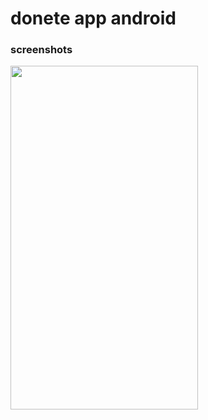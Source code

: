 # donete app android 
### screenshots
<img src="https://user-images.githubusercontent.com/22731845/211155489-2ebf29ae-1d8d-44c5-a3f6-e0525af48f13.png" width=300 height=550>
